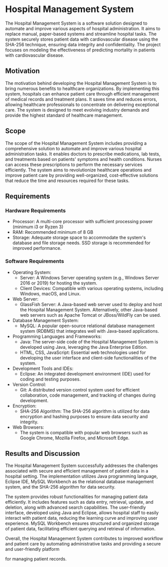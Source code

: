 # Hospital Management System

The Hospital Management System is a software solution designed to automate and improve various aspects of hospital administration. It aims to replace manual, paper-based systems and streamline hospital tasks. The system securely stores patient data with cardiovascular disease using the SHA-256 technique, ensuring data integrity and confidentiality. The project focuses on modeling the effectiveness of predicting mortality in patients with cardiovascular disease.

## Motivation
The motivation behind developing the Hospital Management System is to bring numerous benefits to healthcare organizations. By implementing this system, hospitals can enhance patient care through efficient management of medical records and treatment plans. It saves time and reduces errors, allowing healthcare professionals to concentrate on delivering exceptional care. The system is designed to meet evolving industry demands and provide the highest standard of healthcare management.

## Scope
The scope of the Hospital Management System includes providing a comprehensive solution to automate and improve various hospital administration tasks. It enables doctors to prescribe medications, lab tests, and treatments based on patients' symptoms and health conditions. Nurses can access these prescriptions to perform the necessary services efficiently. The system aims to revolutionize healthcare operations and improve patient care by providing well-organized, cost-effective solutions that reduce the time and resources required for these tasks.

## Requirements
### Hardware Requirements
- Processor: A multi-core processor with sufficient processing power (minimum i3 or Ryzen 3)
- RAM: Recommended minimum of 8 GB
- Storage: Adequate storage space to accommodate the system's database and file storage needs. SSD storage is recommended for improved performance.

### Software Requirements
- Operating System:
  - Server: A Windows Server operating system (e.g., Windows Server 2016 or 2019) for hosting the system.
  - Client Devices: Compatible with various operating systems, including Windows, macOS, and Linux.
- Web Server:
  - GlassFish Server: A Java-based web server used to deploy and host the Hospital Management System. Alternatively, other Java-based web servers such as Apache Tomcat or JBoss/WildFly can be used.
- Database Management System:
  - MySQL: A popular open-source relational database management system (RDBMS) that integrates well with Java-based applications.
- Programming Languages and Frameworks:
  - Java: The server-side code of the Hospital Management System is developed using Java, leveraging the Java Enterprise Edition.
  - HTML, CSS, JavaScript: Essential web technologies used for developing the user interface and client-side functionalities of the system.
- Development Tools and IDEs:
  - Eclipse: An integrated development environment (IDE) used for coding and testing purposes.
- Version Control:
  - Git: A distributed version control system used for efficient collaboration, code management, and tracking of changes during development.
- Encryption:
  - SHA-256 Algorithm: The SHA-256 algorithm is utilized for data encryption and hashing purposes to ensure data security and integrity.
- Web Browsers:
  - The system is compatible with popular web browsers such as Google Chrome, Mozilla Firefox, and Microsoft Edge.

## Results and Discussion
The Hospital Management System successfully addresses the challenges associated with secure and efficient management of patient data in a hospital setting. The implementation utilizes Java programming language, Eclipse IDE, MySQL Workbench as the relational database management system, and the SHA-256 algorithm for data security.

The system provides robust functionalities for managing patient data efficiently. It includes features such as data entry, retrieval, update, and deletion, along with advanced search capabilities. The user-friendly interface, developed using Java and Eclipse, allows hospital staff to easily interact with patient data, reducing the learning curve and improving user experience. MySQL Workbench ensures structured and organized storage of patient data, facilitating efficient querying and retrieval of information.

Overall, the Hospital Management System contributes to improved workflow and patient care by automating administrative tasks and providing a secure and user-friendly platform

 for managing patient records.
